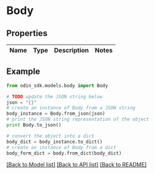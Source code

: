 # Body


## Properties

Name | Type | Description | Notes
------------ | ------------- | ------------- | -------------

## Example

```python
from odin_sdk.models.body import Body

# TODO update the JSON string below
json = "{}"
# create an instance of Body from a JSON string
body_instance = Body.from_json(json)
# print the JSON string representation of the object
print Body.to_json()

# convert the object into a dict
body_dict = body_instance.to_dict()
# create an instance of Body from a dict
body_form_dict = body.from_dict(body_dict)
```
[[Back to Model list]](../README.md#documentation-for-models) [[Back to API list]](../README.md#documentation-for-api-endpoints) [[Back to README]](../README.md)


